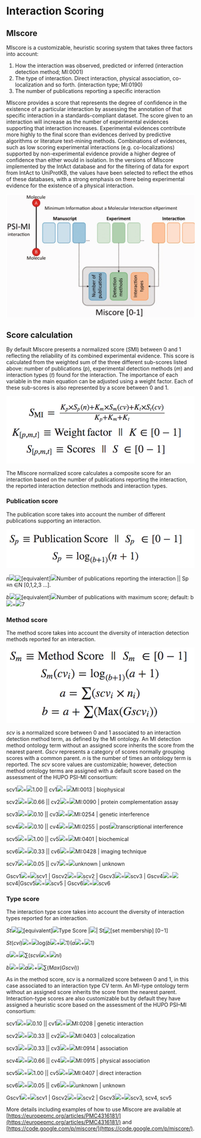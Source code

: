 # Interaction Scoring

## MIscore

MIscore is a customizable, heuristic scoring system that takes three factors into account:

1. How the interaction was observed, predicted or inferred \(interaction detection method; MI:0001\)
2. The type of interaction. Direct interaction, physical association, co-localization and so forth. \(interaction type; MI:0190\)
3. The number of publications reporting a specific interaction

MIscore provides a score that represents the degree of confidence in the existence of a particular interaction by assessing the annotation of that specific interaction in a standards-compliant dataset. The score given to an interaction will increase as the number of experimental evidences supporting that interaction increases. Experimental evidences contribute more highly to the final score than evidences derived by predictive algorithms or literature text-mining methods. Combinations of evidences, such as low scoring experimental interactions \(e.g. co-localizations\) supported by non-experimental evidence provide a higher degree of confidence than either would in isolation. In the versions of MIscore implemented by the IntAct database and for the filtering of data for export from IntAct to UniProtKB, the values have been selected to reflect the ethos of these databases, with a strong emphasis on there being experimental evidence for the existence of a physical interaction.

![](../.gitbook/assets/image%20%284%29.png)

## Score calculation

By default MIscore presents a normalized score \(*S*MI\) between 0 and 1 reflecting the reliability of its combined experimental evidence. This score is calculated from the weighted sum of the three different sub-scores listed above: number of publications \(*p*\), experimental detection methods \(*m*\) and interaction types \(*t*\) found for the interaction. The importance of each variable in the main equation can be adjusted using a weight factor. Each of these sub-scores is also represented by a score between 0 and 1.

![](../.gitbook/assets/image%20%281%29.png)

The MIscore normalized score calculates a composite score for an interaction based on the number of publications reporting the interaction, the reported interaction detection methods and interaction types.

### Publication score

The publication score takes into account the number of different publications supporting an interaction.

![](../.gitbook/assets/image%20%282%29.png)

*n*![ ](https://europepmc.org/corehtml/pmc/pmcents/x2009.gif)![\[equivalent\]](https://europepmc.org/corehtml/pmc/pmcents/equiv.gif)![ ](https://europepmc.org/corehtml/pmc/pmcents/x2009.gif)Number of publications reporting the interaction \|\| Sp ≡n ∈N \[0,1,2,3 ...\].

*b*![ ](https://europepmc.org/corehtml/pmc/pmcents/x2009.gif)![\[equivalent\]](https://europepmc.org/corehtml/pmc/pmcents/equiv.gif)![ ](https://europepmc.org/corehtml/pmc/pmcents/x2009.gif)Number of publications with maximum score; default: b![ ](https://europepmc.org/corehtml/pmc/pmcents/x2009.gif)=![ ](https://europepmc.org/corehtml/pmc/pmcents/x2009.gif)7

### Method score

The method score takes into account the diversity of interaction detection methods reported for an interaction.

![](../.gitbook/assets/image%20%286%29.png)

*scv* is a normalized score between 0 and 1 associated to an interaction detection method term, as defined by the MI ontology. An MI detection method ontology term without an assigned score inherits the score from the nearest parent. *Gscv* represents a category of scores normally grouping scores with a common parent. *n* is the number of times an ontology term is reported. The *scv* score values are customizable; however, detection method ontology terms are assigned with a default score based on the assessment of the HUPO PSI–MI consortium:

scv1![ ](https://europepmc.org/corehtml/pmc/pmcents/x2009.gif)=![ ](https://europepmc.org/corehtml/pmc/pmcents/x2009.gif)1.00 \|\| cv1![ ](https://europepmc.org/corehtml/pmc/pmcents/x2009.gif)=![ ](https://europepmc.org/corehtml/pmc/pmcents/x2009.gif)MI:0013 \| biophysical

scv2![ ](https://europepmc.org/corehtml/pmc/pmcents/x2009.gif)=![ ](https://europepmc.org/corehtml/pmc/pmcents/x2009.gif)0.66 \|\| cv2![ ](https://europepmc.org/corehtml/pmc/pmcents/x2009.gif)=![ ](https://europepmc.org/corehtml/pmc/pmcents/x2009.gif)MI:0090 \| protein complementation assay

scv3![ ](https://europepmc.org/corehtml/pmc/pmcents/x2009.gif)=![ ](https://europepmc.org/corehtml/pmc/pmcents/x2009.gif)0.10 \|\| cv3![ ](https://europepmc.org/corehtml/pmc/pmcents/x2009.gif)=![ ](https://europepmc.org/corehtml/pmc/pmcents/x2009.gif)MI:0254 \| genetic interference

scv4![ ](https://europepmc.org/corehtml/pmc/pmcents/x2009.gif)=![ ](https://europepmc.org/corehtml/pmc/pmcents/x2009.gif)0.10 \|\| cv4![ ](https://europepmc.org/corehtml/pmc/pmcents/x2009.gif)=![ ](https://europepmc.org/corehtml/pmc/pmcents/x2009.gif)MI:0255 \| post![ ](https://europepmc.org/corehtml/pmc/pmcents/x2009.gif)transcriptional interference

scv5![ ](https://europepmc.org/corehtml/pmc/pmcents/x2009.gif)=![ ](https://europepmc.org/corehtml/pmc/pmcents/x2009.gif)1.00 \|\| cv5![ ](https://europepmc.org/corehtml/pmc/pmcents/x2009.gif)=![ ](https://europepmc.org/corehtml/pmc/pmcents/x2009.gif)MI:0401 \| biochemical

scv6![ ](https://europepmc.org/corehtml/pmc/pmcents/x2009.gif)=![ ](https://europepmc.org/corehtml/pmc/pmcents/x2009.gif)0.33 \|\| cv6![ ](https://europepmc.org/corehtml/pmc/pmcents/x2009.gif)=![ ](https://europepmc.org/corehtml/pmc/pmcents/x2009.gif)MI:0428 \| imaging technique

scv7![ ](https://europepmc.org/corehtml/pmc/pmcents/x2009.gif)=![ ](https://europepmc.org/corehtml/pmc/pmcents/x2009.gif)0.05 \|\| cv7![ ](https://europepmc.org/corehtml/pmc/pmcents/x2009.gif)=![ ](https://europepmc.org/corehtml/pmc/pmcents/x2009.gif)unknown \| unknown

Gscv1![ ](https://europepmc.org/corehtml/pmc/pmcents/x2009.gif)=![ ](https://europepmc.org/corehtml/pmc/pmcents/x2009.gif)scv1 \| Gscv2![ ](https://europepmc.org/corehtml/pmc/pmcents/x2009.gif)=![ ](https://europepmc.org/corehtml/pmc/pmcents/x2009.gif)scv2 \| Gscv3![ ](https://europepmc.org/corehtml/pmc/pmcents/x2009.gif)=![ ](https://europepmc.org/corehtml/pmc/pmcents/x2009.gif)scv3 \| Gscv4![ ](https://europepmc.org/corehtml/pmc/pmcents/x2009.gif)=![ ](https://europepmc.org/corehtml/pmc/pmcents/x2009.gif)scv4\|Gscv5![ ](https://europepmc.org/corehtml/pmc/pmcents/x2009.gif)=![ ](https://europepmc.org/corehtml/pmc/pmcents/x2009.gif)scv5 \| Gscv6![ ](https://europepmc.org/corehtml/pmc/pmcents/x2009.gif)=![ ](https://europepmc.org/corehtml/pmc/pmcents/x2009.gif)scv6

### Type score

The interaction type score takes into account the diversity of interaction types reported for an interaction.

*St*![ ](https://europepmc.org/corehtml/pmc/pmcents/x2009.gif)![\[equivalent\]](https://europepmc.org/corehtml/pmc/pmcents/equiv.gif)![ ](https://europepmc.org/corehtml/pmc/pmcents/x2009.gif)Type Score \|![ ](https://europepmc.org/corehtml/pmc/pmcents/x2009.gif)\| St![\[set membership\]](https://europepmc.org/corehtml/pmc/pmcents/x2208.gif) \[0−1\]

*St*\(*cvi*\)![ ](https://europepmc.org/corehtml/pmc/pmcents/x2009.gif)=![ ](https://europepmc.org/corehtml/pmc/pmcents/x2009.gif)log\(*b*![ ](https://europepmc.org/corehtml/pmc/pmcents/x2009.gif)+![ ](https://europepmc.org/corehtml/pmc/pmcents/x2009.gif)1\)\(*a*![ ](https://europepmc.org/corehtml/pmc/pmcents/x2009.gif)+![ ](https://europepmc.org/corehtml/pmc/pmcents/x2009.gif)1\)

*a*![ ](https://europepmc.org/corehtml/pmc/pmcents/x2009.gif)=![ ](https://europepmc.org/corehtml/pmc/pmcents/x2009.gif)∑\(*scvi*![ ](https://europepmc.org/corehtml/pmc/pmcents/x2009.gif)×![ ](https://europepmc.org/corehtml/pmc/pmcents/x2009.gif)*ni*\)

*b*![ ](https://europepmc.org/corehtml/pmc/pmcents/x2009.gif)=![ ](https://europepmc.org/corehtml/pmc/pmcents/x2009.gif)*a*![ ](https://europepmc.org/corehtml/pmc/pmcents/x2009.gif)+![ ](https://europepmc.org/corehtml/pmc/pmcents/x2009.gif)∑\(*Max*\(*Gscvi*\)\)

As in the method score, *scv* is a normalized score between 0 and 1, in this case associated to an interaction type CV term. An MI-type ontology term without an assigned score inherits the score from the nearest parent. Interaction-type scores are also customizable but by default they have assigned a heuristic score based on the assessment of the HUPO PSI–MI consortium:

scv1![ ](https://europepmc.org/corehtml/pmc/pmcents/x2009.gif)=![ ](https://europepmc.org/corehtml/pmc/pmcents/x2009.gif)0.10 \|\| cv1![ ](https://europepmc.org/corehtml/pmc/pmcents/x2009.gif)=![ ](https://europepmc.org/corehtml/pmc/pmcents/x2009.gif)MI:0208 \| genetic interaction

scv2![ ](https://europepmc.org/corehtml/pmc/pmcents/x2009.gif)=![ ](https://europepmc.org/corehtml/pmc/pmcents/x2009.gif)0.33 \|\| cv2![ ](https://europepmc.org/corehtml/pmc/pmcents/x2009.gif)=![ ](https://europepmc.org/corehtml/pmc/pmcents/x2009.gif)MI:0403 \| colocalization

scv3![ ](https://europepmc.org/corehtml/pmc/pmcents/x2009.gif)=![ ](https://europepmc.org/corehtml/pmc/pmcents/x2009.gif)0.33 \|\| cv3![ ](https://europepmc.org/corehtml/pmc/pmcents/x2009.gif)=![ ](https://europepmc.org/corehtml/pmc/pmcents/x2009.gif)MI:0914 \| association

scv4![ ](https://europepmc.org/corehtml/pmc/pmcents/x2009.gif)=![ ](https://europepmc.org/corehtml/pmc/pmcents/x2009.gif)0.66 \|\| cv4![ ](https://europepmc.org/corehtml/pmc/pmcents/x2009.gif)=![ ](https://europepmc.org/corehtml/pmc/pmcents/x2009.gif)MI:0915 \| physical association

scv5![ ](https://europepmc.org/corehtml/pmc/pmcents/x2009.gif)=![ ](https://europepmc.org/corehtml/pmc/pmcents/x2009.gif)1.00 \|\| cv5![ ](https://europepmc.org/corehtml/pmc/pmcents/x2009.gif)=![ ](https://europepmc.org/corehtml/pmc/pmcents/x2009.gif)MI:0407 \| direct interaction

scv6![ ](https://europepmc.org/corehtml/pmc/pmcents/x2009.gif)=![ ](https://europepmc.org/corehtml/pmc/pmcents/x2009.gif)0.05 \|\| cv6![ ](https://europepmc.org/corehtml/pmc/pmcents/x2009.gif)=![ ](https://europepmc.org/corehtml/pmc/pmcents/x2009.gif)unknown \| unknown

Gscv1![ ](https://europepmc.org/corehtml/pmc/pmcents/x2009.gif)=![ ](https://europepmc.org/corehtml/pmc/pmcents/x2009.gif)scv1 \| Gscv2![ ](https://europepmc.org/corehtml/pmc/pmcents/x2009.gif)=![ ](https://europepmc.org/corehtml/pmc/pmcents/x2009.gif)scv2 \| Gscv3![ ](https://europepmc.org/corehtml/pmc/pmcents/x2009.gif)=![ ](https://europepmc.org/corehtml/pmc/pmcents/x2009.gif)scv3, scv4, scv5

More details including examples of how to use MIscore are available at [https://europepmc.org/articles/PMC4316181/](https://europepmc.org/articles/PMC4316181/) and [https://code.google.com/p/miscore/](https://code.google.com/p/miscore/).

